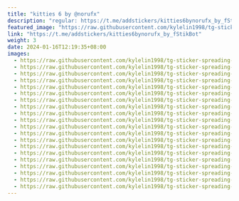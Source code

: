 ```yaml
---
title: "kitties 6 by @norufx"
description: "regular: https://t.me/addstickers/kitties6bynorufx_by_fStikBot"
featured_image: "https://raw.githubusercontent.com/kylelin1998/tg-sticker-spreading-worldwide-images/main/img/2c7d0f6b-7b47-4679-b321-0b3f4ee3caea.jpg"
link: "https://t.me/addstickers/kitties6bynorufx_by_fStikBot"
weight: 3
date: 2024-01-16T12:19:35+08:00
images:
  - https://raw.githubusercontent.com/kylelin1998/tg-sticker-spreading-worldwide-images/main/img/2c7d0f6b-7b47-4679-b321-0b3f4ee3caea.jpg
  - https://raw.githubusercontent.com/kylelin1998/tg-sticker-spreading-worldwide-images/main/img/20c9bd87-84dc-40b3-9780-4c4906992eb2.jpg
  - https://raw.githubusercontent.com/kylelin1998/tg-sticker-spreading-worldwide-images/main/img/d3e8f252-a8c1-4d0a-9784-34a34f34c028.jpg
  - https://raw.githubusercontent.com/kylelin1998/tg-sticker-spreading-worldwide-images/main/img/ddb9e77a-3b8d-4851-9d04-019520c13569.jpg
  - https://raw.githubusercontent.com/kylelin1998/tg-sticker-spreading-worldwide-images/main/img/0b4a1b5e-a73d-43c1-ad85-5982fcb58a79.jpg
  - https://raw.githubusercontent.com/kylelin1998/tg-sticker-spreading-worldwide-images/main/img/ef19ca3b-5fca-4406-b676-bc189a56b66b.jpg
  - https://raw.githubusercontent.com/kylelin1998/tg-sticker-spreading-worldwide-images/main/img/983a3ce6-2a11-4c2d-808e-cd94acd83745.jpg
  - https://raw.githubusercontent.com/kylelin1998/tg-sticker-spreading-worldwide-images/main/img/fa651994-80bf-462c-be35-44006d41c3ca.jpg
  - https://raw.githubusercontent.com/kylelin1998/tg-sticker-spreading-worldwide-images/main/img/e5d14a51-6c45-4621-b3f3-cc32f2df7163.jpg
  - https://raw.githubusercontent.com/kylelin1998/tg-sticker-spreading-worldwide-images/main/img/cec31e26-6572-4153-ae90-8c52aa25b9dc.jpg
  - https://raw.githubusercontent.com/kylelin1998/tg-sticker-spreading-worldwide-images/main/img/30f3da4f-e891-4df4-8b38-3dcb1664093d.jpg
  - https://raw.githubusercontent.com/kylelin1998/tg-sticker-spreading-worldwide-images/main/img/9fcf2caa-aeae-4cf6-9d6a-6bd4968c8f41.jpg
  - https://raw.githubusercontent.com/kylelin1998/tg-sticker-spreading-worldwide-images/main/img/9ed01d2f-3bde-42eb-a681-b82fcacb77d4.jpg
  - https://raw.githubusercontent.com/kylelin1998/tg-sticker-spreading-worldwide-images/main/img/37936fb9-95f2-485f-b944-08d5b9766457.jpg
  - https://raw.githubusercontent.com/kylelin1998/tg-sticker-spreading-worldwide-images/main/img/804f94fe-ca42-41bf-912c-d43ff33cc094.jpg
  - https://raw.githubusercontent.com/kylelin1998/tg-sticker-spreading-worldwide-images/main/img/0718f2f9-0dfc-4147-8bd4-b637146a8615.jpg
  - https://raw.githubusercontent.com/kylelin1998/tg-sticker-spreading-worldwide-images/main/img/c8b606af-8d3e-4449-bc65-081315210b7b.jpg
  - https://raw.githubusercontent.com/kylelin1998/tg-sticker-spreading-worldwide-images/main/img/ebd62820-e984-47ac-827b-1f6338623d14.jpg
  - https://raw.githubusercontent.com/kylelin1998/tg-sticker-spreading-worldwide-images/main/img/650df92d-8671-45b6-816a-496b97bef931.jpg
  - https://raw.githubusercontent.com/kylelin1998/tg-sticker-spreading-worldwide-images/main/img/a5e106c7-4347-49f8-9d95-1958f6015d34.jpg
---
```

